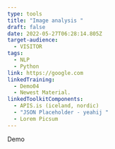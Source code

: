 ```yaml
---
type: tools
title: "Image analysis "
draft: false
date: 2022-05-27T06:28:14.805Z
target-audience:
  - VISITOR
tags:
  - NLP
  - Python
link: https://google.com
linkedTraining:
  - Demo04
  - Newest Material.
linkedToolkitComponents:
  - APIS.is (iceland, nordic)
  - "JSON Placeholder - yeahij "
  - Lorem Picsum
---
```

Demo